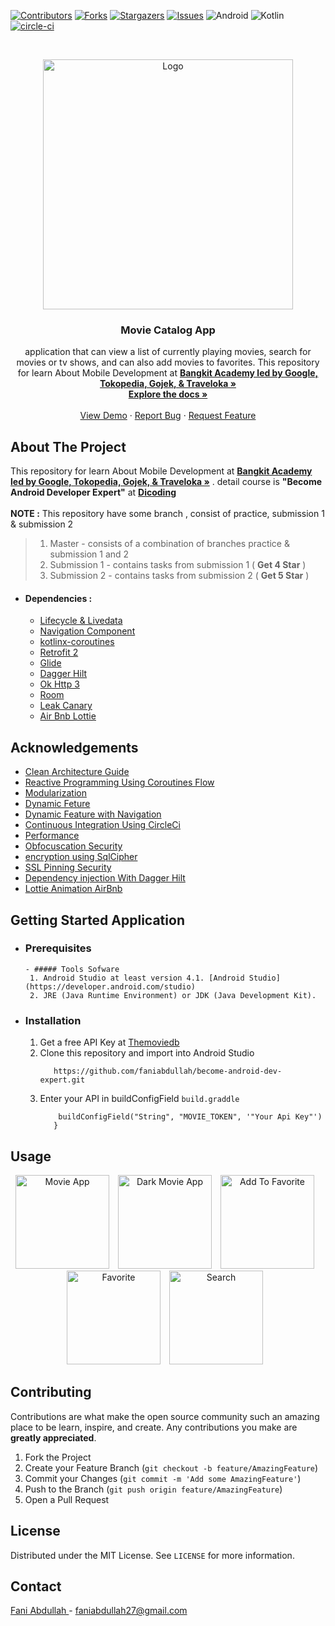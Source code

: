 [![Contributors][contributors-shield]][contributors-url]
[![Forks][forks-shield]][forks-url]
[![Stargazers][stars-shield]][stars-url]
[![Issues][issues-shield]][issues-url]
![Android](https://img.shields.io/badge/Android-0095D5?style=for-the-badge&logo=android&logoColor=white)
![Kotlin](https://img.shields.io/badge/Kotlin-0095D5?&style=for-the-badge&logo=kotlin&logoColor=white)
[![circle-ci](https://circleci.com/gh/faniabdullah/become-android-dev-expert.svg?style=svg)](https://circleci.com/gh/faniabdullah/become-android-dev-expert/)



<!-- PROJECT LOGO -->
<br />
<p align="center">
  <a href="https://github.com/faniabdullah/become-android-dev-expert">
    <img src="https://i.imgur.com/azwt9Ab.png" width='400dp' alt="Logo" >
  </a>

  <h3 align="center">Movie Catalog App </h3>

  <p align="center">
   application that can view a list of currently playing movies, search for movies or tv shows, and can also add movies to favorites.
   This repository for learn About Mobile Development at <a href="https://grow.google/intl/id_id/bangkit/"><strong>Bangkit Academy led by Google, Tokopedia, Gojek, &   Traveloka »</strong></a>
    <br />
    <a href="https://github.com/faniabdullah/become-android-dev-expert"><strong>Explore the docs »</strong></a>
    <br />
    <br />
    <a href="https://github.com/faniabdullah/become-android-dev-expert">View Demo</a>
    ·
    <a href="https://github.com/faniabdullah/become-android-dev-expert/issues">Report Bug</a>
    ·
    <a href="https://github.com/faniabdullah/become-android-dev-expert/issues">Request Feature</a>
  </p>
</p>

<!-- ABOUT THE PROJECT -->
## About The Project
This repository for learn About Mobile Development at <a href="https://grow.google/intl/id_id/bangkit/"><strong>Bangkit Academy led by Google, Tokopedia, Gojek, & Traveloka »</strong></a> . detail course is <strong>"Become Android Developer Expert"</strong> at <a href="https://www.dicoding.com/"><strong>Dicoding</strong></a><br><br>
       **NOTE :**  This repository have some branch , consist of practice, submission 1 & submission 2
  > 1. Master - consists of a combination of branches practice & submission 1 and 2
  > 2. Submission 1 - contains tasks from submission 1 ( **Get 4 Star** )
  > 3. Submission 2 - contains tasks from submission 2 ( **Get 5 Star** )

* #### Dependencies :
  - [Lifecycle & Livedata](https://developer.android.com/jetpack/androidx/releases/lifecycle)
  - [Navigation Component](https://developer.android.com/jetpack/androidx/releases/navigation)
  - [kotlinx-coroutines](https://developer.android.com/kotlin/coroutines)    
  - [Retrofit 2](https://square.github.io/retrofit/)    
  - [Glide](https://github.com/bumptech/glide)
  - [Dagger Hilt](https://dagger.dev/hilt/)
  - [Ok Http 3](https://square.github.io/okhttp/) 
  - [Room](https://developer.android.com/jetpack/androidx/releases/room) 
  - [Leak Canary](https://square.github.io/leakcanary/) 
  - [Air Bnb Lottie](https://airbnb.io/lottie/#/) 


## Acknowledgements
  * [Clean Architecture Guide](https://developer.android.com/jetpack/guide)
  * [Reactive Programming Using Coroutines Flow](https://developer.android.com/kotlin/flow)
  * [Modularization](https://www.techyourchance.com/preliminary-over-modularization-of-android-projects)
  * [Dynamic Feture](https://developer.android.com/guide/playcore/feature-delivery/on-demand)
  * [Dynamic Feature with Navigation](https://developer.android.com/guide/navigation/navigation-dynamic)
  * [Continuous Integration Using CircleCi](https://circleci.com/)
  * [Performance ](https://developer.android.com/training/articles/perf-tips)
  * [Obfocuscation Security](https://developer.android.com/studio/build/shrink-code)
  * [encryption using SqlCipher ](https://www.zetetic.net/sqlcipher/sqlcipher-for-android/)
  * [SSL Pinning Security](https://developer.android.com/training/articles/security-config)
  * [Dependency injection With Dagger Hilt](https://developer.android.com/training/dependency-injection)
  * [Lottie Animation AirBnb ](https://airbnb.io/lottie/#/)


 ## Getting Started Application

 - ### Prerequisites
       - ##### Tools Sofware
        1. Android Studio at least version 4.1. [Android Studio](https://developer.android.com/studio)
        2. JRE (Java Runtime Environment) or JDK (Java Development Kit).
  
 - ### Installation
      1. Get a free API Key at [Themoviedb](https://developers.themoviedb.org/3)
      2. Clone this repository and import into Android Studio    
          ```
             https://github.com/faniabdullah/become-android-dev-expert.git
          ``` 
      4. Enter your API in buildConfigField `build.graddle`
         ``` defaultConfig {
             buildConfigField("String", "MOVIE_TOKEN", '"Your Api Key"')
            }
         ```
 
<!-- USAGE EXAMPLES -->
## Usage

<p align="center"> 
    <img src="https://media.giphy.com/media/iCm7woiGuAyB40MKOu/giphy.gif"
        alt="Movie App "    
        style="margin-right: 10px;"    
        width="150" />
    <img src="https://media.giphy.com/media/VA6bmaUK4LRgf1CbWZ/giphy.gif"
        alt="Dark Movie App"    
        style="margin-right: 10px;"    
        width="150" />
    <img src="https://media.giphy.com/media/Cza3WtbssSA4v2ThP3/giphy.gif"
        alt="Add To Favorite"    
        style="margin-right: 10px;"    
        width="150" />
    <img src="https://media.giphy.com/media/viifzylqlRI6YhaHi6/giphy.gif"
        alt="Favorite"    
        style="margin-right: 10px;"    
        width="150" />
   <img src="https://media.giphy.com/media/uSIKDOa9YSOImKUkJ3/giphy.gif"
        alt="Search"    
        style="margin-right: 10px;"    
        width="150" />
</p>


<!-- CONTRIBUTING -->
## Contributing

Contributions are what make the open source community such an amazing place to be learn, inspire, and create. Any contributions you make are **greatly appreciated**.

1. Fork the Project
2. Create your Feature Branch (`git checkout -b feature/AmazingFeature`)
3. Commit your Changes (`git commit -m 'Add some AmazingFeature'`)
4. Push to the Branch (`git push origin feature/AmazingFeature`)
5. Open a Pull Request



<!-- LICENSE -->
## License

Distributed under the MIT License. See `LICENSE` for more information.



<!-- CONTACT -->
## Contact

[Fani Abdullah ](https://www.linkedin.com/in/fani-abdullah/) - faniabdullah27@gmail.com


<!-- MARKDOWN LINKS & IMAGES -->
<!-- https://www.markdownguide.org/basic-syntax/#reference-style-links -->
[contributors-shield]: https://img.shields.io/github/contributors/faniabdullah/become-android-dev-expert.svg?style=for-the-badge
[contributors-url]: https://github.com/faniabdullah/become-android-dev-expert/graphs/contributors
[forks-shield]: https://img.shields.io/github/forks/faniabdullah/become-android-dev-expert.svg?style=for-the-badge
[forks-url]: https://github.com/faniabdullah/become-android-dev-expert/network/members
[stars-shield]: https://img.shields.io/github/stars/faniabdullah/become-android-dev-expert.svg?style=for-the-badge
[stars-url]: https://github.com/faniabdullah/become-android-dev-expert/stargazers
[issues-shield]: https://img.shields.io/github/issues/faniabdullah/become-android-dev-expert.svg?style=for-the-badge
[issues-url]: https://github.com/faniabdullah/become-android-dev-expert/issues
[license-shield]: https://img.shields.io/github/license/faniabdullah/become-android-dev-expert.svg?style=for-the-badge
[license-url]: https://github.com/faniabdullah/become-android-dev-expert/blob/master/LICENSE
[linkedin-shield]: https://img.shields.io/badge/-LinkedIn-black.svg?style=for-the-badge&logo=linkedin&colorB=555
